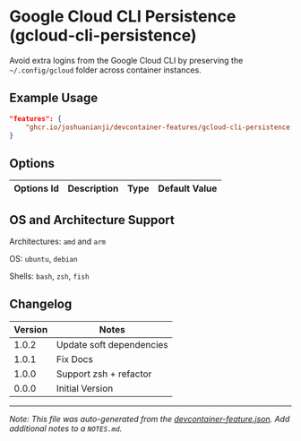 
# Google Cloud CLI Persistence (gcloud-cli-persistence)

Avoid extra logins from the Google Cloud CLI by preserving the `~/.config/gcloud` folder across container instances.

## Example Usage

```json
"features": {
    "ghcr.io/joshuanianji/devcontainer-features/gcloud-cli-persistence:1": {}
}
```

## Options

| Options Id | Description | Type | Default Value |
|-----|-----|-----|-----|


## OS and Architecture Support

Architectures: `amd` and `arm`

OS: `ubuntu`, `debian`

Shells: `bash`, `zsh`, `fish`

## Changelog

| Version | Notes                    |
| ------- | ------------------------ |
| 1.0.2   | Update soft dependencies |
| 1.0.1   | Fix Docs                 |
| 1.0.0   | Support zsh + refactor   |
| 0.0.0   | Initial Version          |


---

_Note: This file was auto-generated from the [devcontainer-feature.json](https://github.com/joshuanianji/devcontainer-features/blob/main/src/gcloud-cli-persistence/devcontainer-feature.json).  Add additional notes to a `NOTES.md`._
